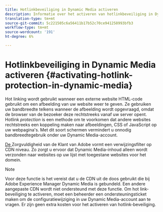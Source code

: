 ```yaml
---
title: Hotlinkbeveiliging in Dynamic Media activeren
description: Informatie over het activeren van hotlinkbeveiliging in Dynamic Media.
translation-type: tm+mt
source-git-commit: 5c221505c6a56411b17b52c70ce941258993bfb3
workflow-type: tm+mt
source-wordcount: '191'
ht-degree: 6%

---
```



# Hotlinkbeveiliging in Dynamic Media activeren {#activating-hotlink-protection-in-dynamic-media}

Hot linking wordt gebruikt wanneer een externe website HTML-code gebruikt om een afbeelding van uw website weer te geven. Ze gebruiken uw bandbreedte telkens wanneer de afbeelding wordt opgevraagd, omdat de browser van de bezoeker deze rechtstreeks vanaf uw server opent. Hotlink *protection* is een methode om te voorkomen dat andere websites rechtstreeks een koppeling maken naar afbeeldingen, CSS of JavaScript op uw webpagina&#39;s. Met dit soort schermen vermindert u onnodig bandbreedtegebruik onder uw Dynamic Media-account.

[De ](https://helpx.adobe.com/support.html) Zorgvuldigheid van de Klant van Adobe vormt een verwijzingsfilter op CDN niveau. Zo zorgt u ervoor dat Dynamic Media-inhoud alleen wordt verzonden naar websites op uw lijst met toegestane websites voor het domein.

>[!NOTE]
>
>Voor deze functie is het vereist dat u de CDN uit de doos gebruikt die bij Adobe Experience Manager Dynamic Media is gebundeld. Een andere aangepaste CDN wordt niet ondersteund met deze functie. Om hot link-beveiliging te activeren, moet een beheerder een ondersteuningsticket maken om de configuratiewijziging in uw Dynamic Media-account aan te vragen. Er zijn geen extra kosten voor het activeren van hotlink-beveiliging.
